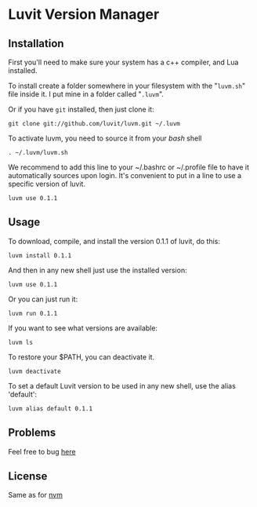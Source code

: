 # Luvit Version Manager

## Installation

First you'll need to make sure your system has a c++ compiler, and Lua installed.

To install create a folder somewhere in your filesystem with the "`luvm.sh`" file inside it.  I put mine in a folder called "`.luvm`".

Or if you have `git` installed, then just clone it:

    git clone git://github.com/luvit/luvm.git ~/.luvm

To activate luvm, you need to source it from your _bash_ shell

    . ~/.luvm/luvm.sh

We recommend to add this line to your ~/.bashrc or ~/.profile file to have it automatically sources upon login.
It's convenient to put in a line to use a specific version of luvit.

    luvm use 0.1.1

## Usage

To download, compile, and install the version 0.1.1 of luvit, do this:

    luvm install 0.1.1

And then in any new shell just use the installed version:

    luvm use 0.1.1

Or you can just run it:

    luvm run 0.1.1

If you want to see what versions are available:

    luvm ls

To restore your $PATH, you can deactivate it.

    luvm deactivate

To set a default Luvit version to be used in any new shell, use the alias 'default':

    luvm alias default 0.1.1

## Problems

Feel free to bug [here](https://github.com/luvit/luvm/issues)

## License

Same as for [nvm](https://github.com/creationix/nvm)
